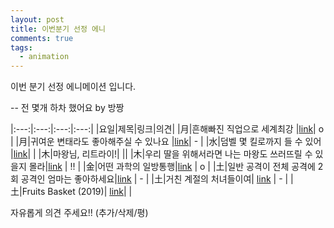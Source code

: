 ```yaml
---
layout: post
title: 이번분기 선정 에니
comments: true
tags:
  - animation
---
```


이번 분기 선정 에니메이션 입니다.


 -- 전 몇개 하차 했어요 by 방짱



|:---:|:---:|:---:|:---:|
|요일|제목|링크|의견|
|月|흔해빠진 직업으로 세계최강 |[link](https://www.youtube.com/watch?v=IPeVWN4ldZ0)| o | 
|月|귀여운 변태라도 좋아해주실 수 있나요 |[link](https://www.youtube.com/watch?v=R9PuQBpubh4)| - |
|水|덤벨 몇 킬로까지 들 수 있어 |[link](https://www.youtube.com/watch?v=YKidwwizejk)| |
|木|마왕님, 리트라이!|[]() ||
|木|우리 딸을 위해서라면 나는 마왕도 쓰러뜨릴 수 있을지 몰라|[link](https://www.youtube.com/watch?v=jzbHudt7Xm4) | !! |
|金|어떤 과학의 일방통행|[link](https://www.youtube.com/watch?v=533WDCgOZeM) | o |
|土|일반 공격이 전체 공격에 2회 공격인 엄마는 좋아하세요|[link](https://www.youtube.com/watch?v=ndDZWHYc8xg) | - |
|土|거친 계절의 처녀들이여| [link](https://www.youtube.com/watch?v=ibXA2mCTpDQ) | - |
|土|Fruits Basket (2019)| [link](https://www.youtube.com/watch?v=WiVSjCpdOV4)| |


자유롭게 의견 주세요!! (추가/삭제/평)

